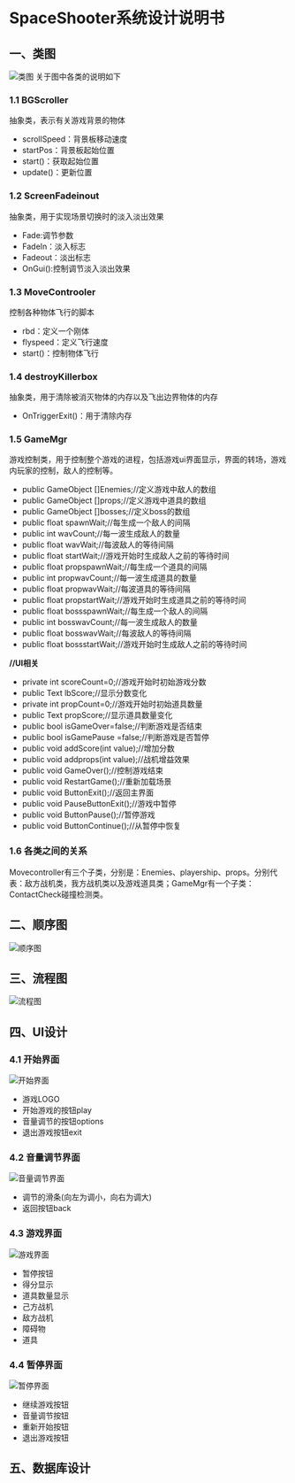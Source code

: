 # SpaceShooter系统设计说明书
## 一、类图
![类图](img/类图.png)
关于图中各类的说明如下
### 1.1 BGScroller
抽象类，表示有关游戏背景的物体   
+ scrollSpeed：背景板移动速度
+ startPos：背景板起始位置
+ start()：获取起始位置
+ update()：更新位置
### 1.2 ScreenFadeinout
抽象类，用于实现场景切换时的淡入淡出效果
+ Fade:调节参数
+ FadeIn：淡入标志
+ Fadeout：淡出标志
+ OnGui():控制调节淡入淡出效果
### 1.3 MoveControoler
控制各种物体飞行的脚本
+ rbd：定义一个刚体
+ flyspeed：定义飞行速度
+ start()：控制物体飞行
### 1.4 destroyKillerbox
抽象类，用于清除被消灭物体的内存以及飞出边界物体的内存
+ OnTriggerExit()：用于清除内存
### 1.5 GameMgr
游戏控制类，用于控制整个游戏的进程，包括游戏ui界面显示，界面的转场，游戏内玩家的控制，敌人的控制等。
+ public GameObject \[]Enemies;//定义游戏中敌人的数组
+ public GameObject \[]props;//定义游戏中道具的数组
+ public GameObject \[]bosses;//定义boss的数组
+ public float spawnWait;//每生成一个敌人的间隔
+ public int wavCount;//每一波生成敌人的数量
+ public float wavWait;//每波敌人的等待间隔
+ public float startWait;//游戏开始时生成敌人之前的等待时间
+ public float propspawnWait;//每生成一个道具的间隔
+ public int propwavCount;//每一波生成道具的数量
+ public float propwavWait;//每波道具的等待间隔
+ public float propstartWait;//游戏开始时生成道具之前的等待时间
+ public float bossspawnWait;//每生成一个敌人的间隔
+ public int bosswavCount;//每一波生成敌人的数量
+ public float bosswavWait;//每波敌人的等待间隔
+ public float bossstartWait;//游戏开始时生成敌人之前的等待时间

**//UI相关**
+ private int scoreCount=0;//游戏开始时初始游戏分数
+ public Text lbScore;//显示分数变化
+ private int propCount=0;//游戏开始时初始道具数量
+ public Text propScore;//显示道具数量变化
+ public bool isGameOver=false;//判断游戏是否结束
+ public bool isGamePause =false;//判断游戏是否暂停
+ public void addScore(int value);//增加分数
+ public void addprops(int value);//战机增益效果
+ public void GameOver();//控制游戏结束
+ public void RestartGame();//重新加载场景
+ public void ButtonExit();//返回主界面
+ public void PauseButtonExit();//游戏中暂停
+ public void ButtonPause();//暂停游戏
+ public void ButtonContinue();//从暂停中恢复
### 1.6 各类之间的关系
Movecontroller有三个子类，分别是：Enemies、playership、props。分别代表：敌方战机类，我方战机类以及游戏道具类；GameMgr有一个子类：ContactCheck碰撞检测类。
## 二、顺序图
![顺序图](img/顺序图.png)
## 三、流程图
![流程图](img/流程图.png)
## 四、UI设计
### 4.1 开始界面
![开始界面](img/开始界面.png)
+ 游戏LOGO
+ 开始游戏的按钮play
+ 音量调节的按钮options
+ 退出游戏按钮exit
### 4.2 音量调节界面
![音量调节界面](img/音量调节界面.png)
+ 调节的滑条(向左为调小，向右为调大)
+ 返回按钮back
### 4.3 游戏界面
![游戏界面](img/游戏界面.png)
+ 暂停按钮
+ 得分显示
+ 道具数量显示
+ 己方战机
+ 敌方战机
+ 障碍物
+ 道具
### 4.4 暂停界面
![暂停界面](img/暂停界面.png)
+ 继续游戏按钮
+ 音量调节按钮
+ 重新开始按钮
+ 退出游戏按钮
## 五、数据库设计
